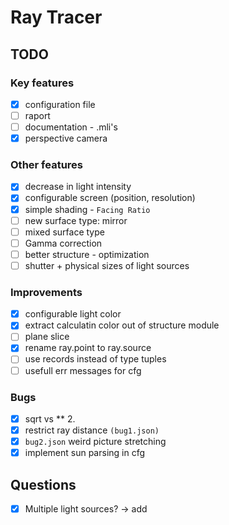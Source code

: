 # Ray Tracer

## TODO

### Key features
- [x] configuration file
- [ ] raport
- [ ] documentation - .mli's
- [x] perspective camera

### Other features
- [x] decrease in light intensity
- [x] configurable screen (position, resolution)
- [x] simple shading - `Facing Ratio`
- [ ] new surface type: mirror
- [ ] mixed surface type 
- [ ] Gamma correction
- [ ] better structure - optimization
- [ ] shutter + physical sizes of light sources

### Improvements
- [x] configurable light color
- [x] extract calculatin color out of structure module
- [ ] plane slice
- [x] rename ray.point to ray.source
- [ ] use records instead of type tuples
- [ ] usefull err messages for cfg

### Bugs
- [x] sqrt vs ** 2.
- [x] restrict ray distance `(bug1.json)`
- [x] `bug2.json` weird picture stretching
- [x] implement sun parsing in cfg

## Questions
- [x] Multiple light sources? -> add
